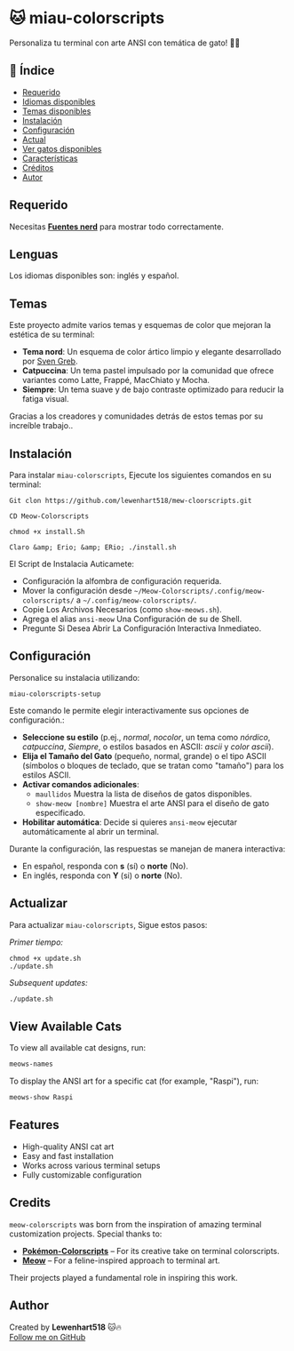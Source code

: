 # 🐱 miau-colorscripts  
Personaliza tu terminal con arte ANSI con temática de gato! 🎨🔥  

## 📌 Índice  
- [Requerido](#Requerido)  
- [Idiomas disponibles](#Lenguas)  
- [Temas disponibles](#Temas)  
- [Instalación](#Instalación)  
- [Configuración](#Configuración)  
- [Actual](#Actualizar)  
- [Ver gatos disponibles](#visualización)  
- [Características](#Características)  
- [Créditos](#Créditos)  
- [Autor](#Autor)  

## Requerido  
Necesitas **[Fuentes nerd](https://www.nerdfonts.com/)** para mostrar todo correctamente.

## Lenguas  
Los idiomas disponibles son: inglés y español.

## Temas  
Este proyecto admite varios temas y esquemas de color que mejoran la estética de su terminal:

- **Tema nord**: Un esquema de color ártico limpio y elegante desarrollado por [Sven Greb](https://www.nordtheme.com).  
- **Catpuccina**: Un tema pastel impulsado por la comunidad que ofrece variantes como Latte, Frappé, MacChiato y Mocha.  
- **Siempre**: Un tema suave y de bajo contraste optimizado para reducir la fatiga visual.  

Gracias a los creadores y comunidades detrás de estos temas por su increíble trabajo..

## Instalación  
Para instalar `miau-colorscripts`, Ejecute los siguientes comandos en su terminal:  

```intento
Git clon https://github.com/lewenhart518/mew-cloorscripts.git
```
```intento
CD Meow-Colorscripts
```
```intento
chmod +x install.Sh
```
```intento
Claro &amp; Erio; &amp; ERio; ./install.sh
```  

El Script de Instalacia Auticamete:  
- Configuración la alfombra de configuración requerida.  
- Mover la configuración desde `~/Meow-Colorscripts/.config/meow-colorscripts/` a `~/.config/meow-colorscripts/`.  
- Copie Los Archivos Necesarios (como `show-meows.sh`).  
- Agrega el alias `ansi-meow` Una Configuración de su de Shell.  
- Pregunte Si Desea Abrir La Configuración Interactiva Inmediateo.

## Configuración  
Personalice su instalacia utilizando:  

```intento
miau-colorscripts-setup
```  

Este comando le permite elegir interactivamente sus opciones de configuración.:  

- **Seleccione su estilo** (p.ej., *normal*, *nocolor*, un tema como *nórdico*, *catpuccina*, *Siempre*, o estilos basados ​​en ASCII: *ascii* y *color ascii*).  
- **Elija el Tamaño del Gato** (pequeño, normal, grande) o el tipo ASCII (símbolos o bloques de teclado, que se tratan como "tamaño") para los estilos ASCII.  
- **Activar comandos adicionales**:  
  - `maullidos` Muestra la lista de diseños de gatos disponibles.  
  - `show-meow [nombre]` Muestra el arte ANSI para el diseño de gato especificado.  
- **Hobilitar automática**: Decide si quieres `ansi-meow` ejecutar automáticamente al abrir un terminal.

Durante la configuración, las respuestas se manejan de manera interactiva:  
- En español, responda con **s** (sí) o **norte** (No).  
- En inglés, responda con **Y** (si) o **norte** (No).

## Actualizar  
Para actualizar `miau-colorscripts`, Sigue estos pasos:

_Primer tiempo:_
```intento
chmod +x update.sh
./update.sh
```  

_Subsequent updates:_
```bash
./update.sh
```  

## View Available Cats  
To view all available cat designs, run:
```bash
meows-names
```  

To display the ANSI art for a specific cat (for example, "Raspi"), run:
```bash
meows-show Raspi
```  

## Features  
- High-quality ANSI cat art  
- Easy and fast installation  
- Works across various terminal setups  
- Fully customizable configuration  

## Credits  
`meow-colorscripts` was born from the inspiration of amazing terminal customization projects. Special thanks to:

- **[Pokémon-Colorscripts](https://gitlab.com/phoneybadger/pokemon-colorscripts)** – For its creative take on terminal colorscripts.  
- **[Meow](https://github.com/PixelSergey/meow)** – For a feline-inspired approach to terminal art.

Their projects played a fundamental role in inspiring this work.

## Author  
Created by **Lewenhart518** 🐱🔥  
[Follow me on GitHub](https://github.com/Lewenhart518)
